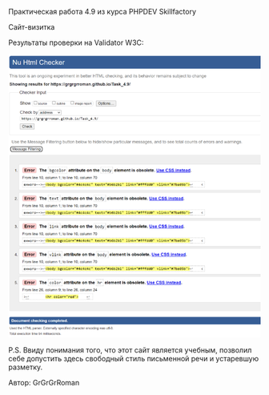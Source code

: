 Практическая работа 4.9 из курса PHPDEV Skillfactory

Сайт-визитка

Результаты проверки на Validator W3C:

![Результаты проверки на Validator W3C](/images/w3orgval.png)

P.S. Ввиду понимания того, что этот сайт является учебным, позволил себе допустить здесь свободный стиль письменной речи и устаревшую разметку.

Автор: GrGrGrRoman